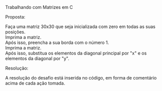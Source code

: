 Trabalhando com Matrizes em C

Proposta:

Faça uma matriz 30x30 que seja inicializada com zero em todas as suas posições.                         
Imprima a matriz.                                                               
Após isso, preencha a sua borda com o número 1.     
Imprima a matriz.     
Após isso, substitua os elementos da diagonal principal por "x" e os elementos da diagonal por "y".                     

Resolução:

A resolução do desafio está inserida no código, em forma de comentário acima de cada ação tomada.
